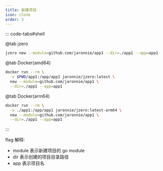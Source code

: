 ```yaml
---
title: 新建项目
icon: clone
order: 3
---
```


::: code-tabs#shell

@tab jzero

```bash
jzero new --module=github.com/jaronnie/app1 --dir=./app1 --app=app1
```

@tab Docker(amd64)

```bash
docker run --rm \
  -v $PWD/app1:/app/app1 jaronnie/jzero:latest \
  new --module=github.com/jaronnie/app1 \
  --dir=./app1 --app=app1
```

@tab Docker(arm64)

```bash
docker run --rm \
  -v ./app1:/app/app1 jaronnie/jzero:latest-arm64 \
  new --module=github.com/jaronnie/app1 \
  --dir=./app1 --app=app1
```
:::

flag 解释:

* module 表示新建项目的 go module
* dir 表示创建的项目目录路径
* app 表示项目名